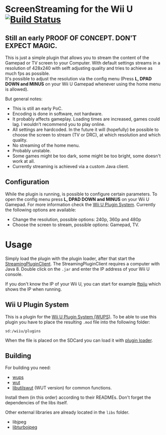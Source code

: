 # ScreenStreaming for the Wii U [![Build Status](https://api.travis-ci.org/Maschell/StreamingPluginWiiU.svg?branch=master)](https://travis-ci.org/Maschell/StreamingPluginWiiU)

## Still an early PROOF OF CONCEPT. DON'T EXPECT MAGIC.

This is just a simple plugin that allows you to stream the content of the Gamepad or TV screen to your Computer. With default settings streams in a resolution of 428x240 with selft adjusting quality and tries to achieve as much fps as possible.  
It's possible to adjust the resolution via the config menu (Press **L, DPAD DOWN and MINUS** on your Wii U Gamepad whenever using the home menu is allowed).

But general notes:
- This is still an early PoC.
- Encoding is done in software, not hardware.
- It probably affects gameplay. Loading times are increased, games could lag. I wouldn't recommend you to play online.
- All settings are hardcoded. In the future it will (hopefully) be possible to choose the screen to stream (TV or DRC), at which resolution and which quality.
- No streaming of the home menu.
- Probably unstable.
- Some games might be too dark, some might be too bright, some doesn't work at all.
- Currently streaming is achieved via a custom Java client. 

## Configuration
While the plugin is running, is possible to configure certain parameters. To open the config menu press **L, DPAD DOWN and MINUS** on your Wii U Gamepad. For more information check the [Wii U Plugin System](https://github.com/Maschell/WiiUPluginSystem). 
Currently the following options are available:
- Change the resolution, possible options: 240p, 360p and 480p
- Choose the screen to stream, possible options: Gamepad, TV.


# Usage
Simply load the plugin with the plugin loader, after that start the [StreamingPluginClient](https://github.com/Maschell/StreamingPluginClient). The StreamingPluginClient requires a computer with Java 8. Double click on the `.jar` and enter the IP address of your Wii U console.

If you don't know the IP of your Wii U, you can start for example [ftpiiu](https://github.com/dimok789/ftpiiu) which shows the IP when running.

## Wii U Plugin System
This is a plugin for the [Wii U Plugin System (WUPS)](https://github.com/Maschell/WiiUPluginSystem/). To be able to use this plugin you have to place the resulting `.mod` file into the following folder:

```
sd:/wiiu/plugins
```

When the file is placed on the SDCard you can load it with [plugin loader](https://github.com/Maschell/WiiUPluginSystem/).

## Building

For building you need: 
- [wups](https://github.com/Maschell/WiiUPluginSystem)
- [wut](https://github.com/decaf-emu/wut)
- [libutilswut](https://github.com/Maschell/libutils/tree/wut) (WUT version) for common functions.

Install them (in this order) according to their READMEs. Don't forget the dependencies of the libs itself.

Other external libraries are already located in the `libs` folder.

- libjpeg
- [libturbojpeg](https://libjpeg-turbo.org/)
